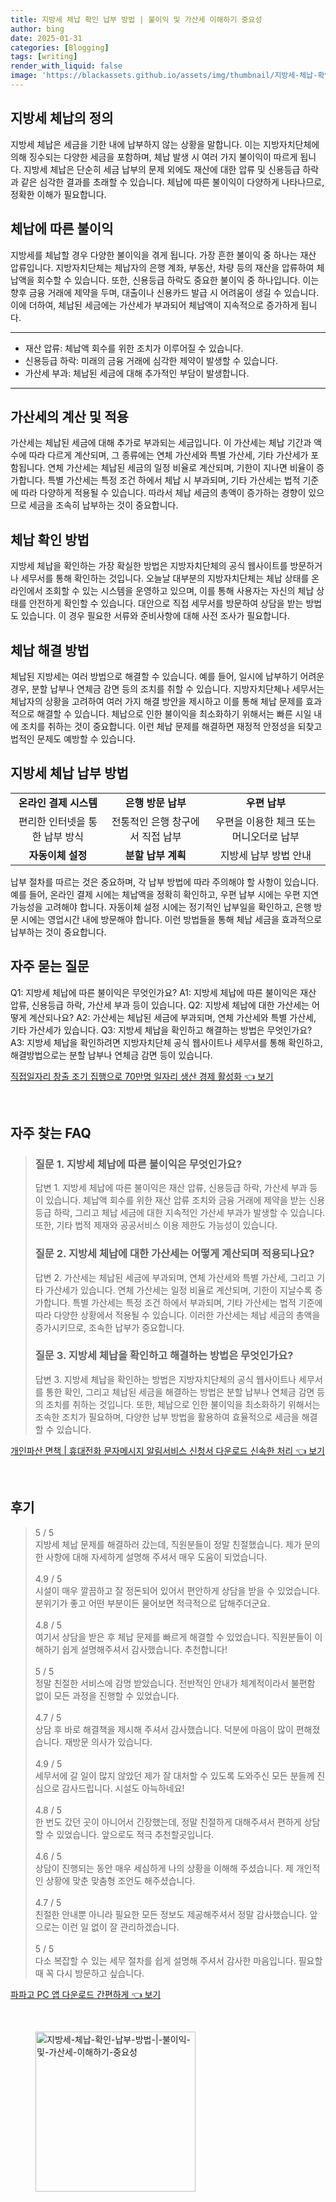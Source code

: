 ```yaml
---
title: 지방세 체납 확인 납부 방법 | 불이익 및 가산세 이해하기 중요성
author: bing
date: 2025-01-31
categories: [Blogging]
tags: [writing]
render_with_liquid: false
image: 'https://blackassets.github.io/assets/img/thumbnail/지방세-체납-확인-납부-방법-|-불이익-및-가산세-이해하기-중요성.webp'
---
```



<h2 id='지방세 체납의 정의'>지방세 체납의 정의</h2>

<p>지방세 체납은 세금을 기한 내에 납부하지 않는 상황을 말합니다. 이는 지방자치단체에 의해 징수되는 다양한 세금을 포함하며, 체납 발생 시 여러 가지 불이익이 따르게 됩니다. 지방세 체납은 단순히 세금 납부의 문제 외에도 재산에 대한 압류 및 신용등급 하락과 같은 심각한 결과를 초래할 수 있습니다. 체납에 따른 불이익이 다양하게 나타나므로, 정확한 이해가 필요합니다.</p>

<h2 id='체납에 따른 불이익'>체납에 따른 불이익</h2>

<p>지방세를 체납할 경우 다양한 불이익을 겪게 됩니다. 가장 흔한 불이익 중 하나는 재산 압류입니다. 지방자치단체는 체납자의 은행 계좌, 부동산, 차량 등의 재산을 압류하여 체납액을 회수할 수 있습니다. 또한, 신용등급 하락도 중요한 불이익 중 하나입니다. 이는 향후 금융 거래에 제약을 두며, 대출이나 신용카드 발급 시 어려움이 생길 수 있습니다. 이에 더하여, 체납된 세금에는 가산세가 부과되어 체납액이 지속적으로 증가하게 됩니다.</p>

<hr />

<ul>
    <li>재산 압류: 체납액 회수를 위한 조치가 이루어질 수 있습니다.</li>
    <li>신용등급 하락: 미래의 금융 거래에 심각한 제약이 발생할 수 있습니다.</li>
    <li>가산세 부과: 체납된 세금에 대해 추가적인 부담이 발생합니다.</li>
</ul>

<hr />

<h2 id='가산세의 계산 및 적용'>가산세의 계산 및 적용</h2>

<p>가산세는 체납된 세금에 대해 추가로 부과되는 세금입니다. 이 가산세는 체납 기간과 액수에 따라 다르게 계산되며, 그 종류에는 연체 가산세와 특별 가산세, 기타 가산세가 포함됩니다. 연체 가산세는 체납된 세금의 일정 비율로 계산되며, 기한이 지나면 비율이 증가합니다. 특별 가산세는 특정 조건 하에서 체납 시 부과되며, 기타 가산세는 법적 기준에 따라 다양하게 적용될 수 있습니다. 따라서 체납 세금의 총액이 증가하는 경향이 있으므로 세금을 조속히 납부하는 것이 중요합니다.</p>

<h2 id='체납 확인 방법'>체납 확인 방법</h2>

<p>지방세 체납을 확인하는 가장 확실한 방법은 지방자치단체의 공식 웹사이트를 방문하거나 세무서를 통해 확인하는 것입니다. 오늘날 대부분의 지방자치단체는 체납 상태를 온라인에서 조회할 수 있는 시스템을 운영하고 있으며, 이를 통해 사용자는 자신의 체납 상태를 안전하게 확인할 수 있습니다. 대안으로 직접 세무서를 방문하여 상담을 받는 방법도 있습니다. 이 경우 필요한 서류와 준비사항에 대해 사전 조사가 필요합니다.</p>

<h2 id='체납 해결 방법'>체납 해결 방법</h2>

<p>체납된 지방세는 여러 방법으로 해결할 수 있습니다. 예를 들어, 일시에 납부하기 어려운 경우, 분할 납부나 연체금 감면 등의 조치를 취할 수 있습니다. 지방자치단체나 세무서는 체납자의 상황을 고려하여 여러 가지 해결 방안을 제시하고 이를 통해 체납 문제를 효과적으로 해결할 수 있습니다. 체납으로 인한 불이익을 최소화하기 위해서는 빠른 시일 내에 조치를 취하는 것이 중요합니다. 이런 체납 문제를 해결하면 재정적 안정성을 되찾고 법적인 문제도 예방할 수 있습니다.</p>

<h2 id='지방세 체납 납부 방법'>지방세 체납 납부 방법</h2>

<table>
    <tr>
        <td style="text-align: center; height: 17px;"><b>온라인 결제 시스템</b></td>
        <td style="text-align: center; height: 17px;"><b>은행 방문 납부</b></td>
        <td style="text-align: center; height: 17px;"><b>우편 납부</b></td>
    </tr>
    <tr>
        <td style="text-align: center; height: 17px;">편리한 인터넷을 통한 납부 방식</td>
        <td style="text-align: center; height: 17px;">전통적인 은행 창구에서 직접 납부</td>
        <td style="text-align: center; height: 17px;">우편을 이용한 체크 또는 머니오더로 납부</td>
    </tr>
    <tr>
        <td style="text-align: center; height: 17px;"><b>자동이체 설정</b></td>
        <td style="text-align: center; height: 17px;"><b>분할 납부 계획</b></td>
        <td style="text-align: center; height: 17px;">지방세 납부 방법 안내</td>
    </tr>
</table>

<p>납부 절차를 따르는 것은 중요하며, 각 납부 방법에 따라 주의해야 할 사항이 있습니다. 예를 들어, 온라인 결제 시에는 체납액을 정확히 확인하고, 우편 납부 시에는 우편 지연 가능성을 고려해야 합니다. 자동이체 설정 시에는 정기적인 납부일을 확인하고, 은행 방문 시에는 영업시간 내에 방문해야 합니다. 이런 방법들을 통해 체납 세금을 효과적으로 납부하는 것이 중요합니다.</p>

<h2 id='자주 묻는 질문'>자주 묻는 질문</h2>

<p>Q1: 지방세 체납에 따른 불이익은 무엇인가요? A1: 지방세 체납에 따른 불이익은 재산 압류, 신용등급 하락, 가산세 부과 등이 있습니다. Q2: 지방세 체납에 대한 가산세는 어떻게 계산되나요? A2: 가산세는 체납된 세금에 부과되며, 연체 가산세와 특별 가산세, 기타 가산세가 있습니다. Q3: 지방세 체납을 확인하고 해결하는 방법은 무엇인가요? A3: 지방세 체납을 확인하려면 지방자치단체 공식 웹사이트나 세무서를 통해 확인하고, 해결방법으로는 분할 납부나 연체금 감면 등이 있습니다.</p>


<p><a class="click-button" title="직접일자리 창출 조기 집행으로 70만명 일자리 생산 경제 활성화" href="https://blackassets.github.io/posts/%EC%A7%81%EC%A0%91%EC%9D%BC%EC%9E%90%EB%A6%AC-%EC%B0%BD%EC%B6%9C-%EC%A1%B0%EA%B8%B0-%EC%A7%91%ED%96%89%EC%9C%BC%EB%A1%9C-70%EB%A7%8C%EB%AA%85-%EC%9D%BC%EC%9E%90%EB%A6%AC-%EC%83%9D%EC%82%B0-%EA%B2%BD%EC%A0%9C-%ED%99%9C%EC%84%B1%ED%99%94/" rel="dofollow">직접일자리 창출 조기 집행으로 70만명 일자리 생산 경제 활성화 👈 보기</a></p><br>
<h2 id='자주_찾는_FAQ'>자주 찾는 FAQ</h2>
<div itemscope="" itemtype="https://schema.org/FAQPage"> 
<blockquote> 
<div itemscope="" itemprop="mainEntity" itemtype="https://schema.org/Question"> 
<h3 itemprop="name">질문 1. 지방세 체납에 따른 불이익은 무엇인가요?</h3> 
<div itemscope="" itemprop="acceptedAnswer" itemtype="https://schema.org/Answer"> 
<span itemprop="text"> 
<p>답변 1. 지방세 체납에 따른 불이익은 재산 압류, 신용등급 하락, 가산세 부과 등이 있습니다. 체납액 회수를 위한 재산 압류 조치와 금융 거래에 제약을 받는 신용등급 하락, 그리고 체납 세금에 대한 지속적인 가산세 부과가 발생할 수 있습니다. 또한, 기타 법적 제재와 공공서비스 이용 제한도 가능성이 있습니다.</p> 
</span> 
</div> 
</div> 
<div itemscope="" itemprop="mainEntity" itemtype="https://schema.org/Question"> 
<h3 itemprop="name">질문 2. 지방세 체납에 대한 가산세는 어떻게 계산되며 적용되나요?</h3> 
<div itemscope="" itemprop="acceptedAnswer" itemtype="https://schema.org/Answer"> 
<span itemprop="text"> 
<p>답변 2. 가산세는 체납된 세금에 부과되며, 연체 가산세와 특별 가산세, 그리고 기타 가산세가 있습니다. 연체 가산세는 일정 비율로 계산되며, 기한이 지날수록 증가합니다. 특별 가산세는 특정 조건 하에서 부과되며, 기타 가산세는 법적 기준에 따라 다양한 상황에서 적용될 수 있습니다. 이러한 가산세는 체납 세금의 총액을 증가시키므로, 조속한 납부가 중요합니다.</p> 
</span> 
</div> 
</div> 
<div itemscope="" itemprop="mainEntity" itemtype="https://schema.org/Question"> 
<h3 itemprop="name">질문 3. 지방세 체납을 확인하고 해결하는 방법은 무엇인가요?</h3> 
<div itemscope="" itemprop="acceptedAnswer" itemtype="https://schema.org/Answer"> 
<span itemprop="text"> 
<p>답변 3. 지방세 체납을 확인하는 방법은 지방자치단체의 공식 웹사이트나 세무서를 통한 확인, 그리고 체납된 세금을 해결하는 방법은 분할 납부나 연체금 감면 등의 조치를 취하는 것입니다. 또한, 체납으로 인한 불이익을 최소화하기 위해서는 조속한 조치가 필요하며, 다양한 납부 방법을 활용하여 효율적으로 세금을 해결할 수 있습니다.</p> 
</span> 
</div> 
</div> 
</blockquote> 
</div>
<p><a class="click-button" title="개인파산 면책 | 휴대전화 문자메시지 알림서비스 신청서 다운로드 신속한 처리" href="https://blackassets.github.io/posts/%EA%B0%9C%EC%9D%B8%ED%8C%8C%EC%82%B0-%EB%A9%B4%EC%B1%85-%ED%9C%B4%EB%8C%80%EC%A0%84%ED%99%94-%EB%AC%B8%EC%9E%90%EB%A9%94%EC%8B%9C%EC%A7%80-%EC%95%8C%EB%A6%BC%EC%84%9C%EB%B9%84%EC%8A%A4-%EC%8B%A0%EC%B2%AD%EC%84%9C-%EB%8B%A4%EC%9A%B4%EB%A1%9C%EB%93%9C-%EC%8B%A0%EC%86%8D%ED%95%9C-%EC%B2%98%EB%A6%AC/" rel="dofollow">개인파산 면책 | 휴대전화 문자메시지 알림서비스 신청서 다운로드 신속한 처리 👈 보기</a></p><br>
<h2 id='후기'>후기</h2>
<div itemscope itemtype="https://schema.org/Product">
  <blockquote>
  <div itemprop="review" itemscope itemtype="https://schema.org/Review">
      <div itemprop="reviewRating" itemscope itemtype="https://schema.org/Rating"> <span itemprop="ratingValue">5</span> / <span itemprop="bestRating">5</span> </div>
      <span itemprop="reviewBody">지방세 체납 문제를 해결하러 갔는데, 직원분들이 정말 친절했습니다. 제가 문의한 사항에 대해 자세하게 설명해 주셔서 매우 도움이 되었습니다.</span>
  </div>
  <br>
  <div itemprop="review" itemscope itemtype="https://schema.org/Review">
      <div itemprop="reviewRating" itemscope itemtype="https://schema.org/Rating"> <span itemprop="ratingValue">4.9</span> / <span itemprop="bestRating">5</span> </div>
      <span itemprop="reviewBody">시설이 매우 깔끔하고 잘 정돈되어 있어서 편안하게 상담을 받을 수 있었습니다. 분위기가 좋고 어떤 부분이든 물어보면 적극적으로 답해주더군요.</span>
  </div>
  <br>
  <div itemprop="review" itemscope itemtype="https://schema.org/Review">
      <div itemprop="reviewRating" itemscope itemtype="https://schema.org/Rating"> <span itemprop="ratingValue">4.8</span> / <span itemprop="bestRating">5</span> </div>
      <span itemprop="reviewBody">여기서 상담을 받은 후 체납 문제를 빠르게 해결할 수 있었습니다. 직원분들이 이해하기 쉽게 설명해주셔서 감사했습니다. 추천합니다!</span>
  </div>
  <br>
  <div itemprop="review" itemscope itemtype="https://schema.org/Review">
      <div itemprop="reviewRating" itemscope itemtype="https://schema.org/Rating"> <span itemprop="ratingValue">5</span> / <span itemprop="bestRating">5</span> </div>
      <span itemprop="reviewBody">정말 친절한 서비스에 감명 받았습니다. 전반적인 안내가 체계적이라서 불편함 없이 모든 과정을 진행할 수 있었습니다.</span>
  </div>
  <br>
  <div itemprop="review" itemscope itemtype="https://schema.org/Review">
      <div itemprop="reviewRating" itemscope itemtype="https://schema.org/Rating"> <span itemprop="ratingValue">4.7</span> / <span itemprop="bestRating">5</span> </div>
      <span itemprop="reviewBody">상담 후 바로 해결책을 제시해 주셔서 감사했습니다. 덕분에 마음이 많이 편해졌습니다. 재방문 의사가 있습니다.</span>
  </div>
  <br>
  <div itemprop="review" itemscope itemtype="https://schema.org/Review">
      <div itemprop="reviewRating" itemscope itemtype="https://schema.org/Rating"> <span itemprop="ratingValue">4.9</span> / <span itemprop="bestRating">5</span> </div>
      <span itemprop="reviewBody">세무서에 갈 일이 많지 않았던 제가 잘 대처할 수 있도록 도와주신 모든 분들께 진심으로 감사드립니다. 시설도 아늑하네요!</span>
  </div>
  <br>
  <div itemprop="review" itemscope itemtype="https://schema.org/Review">
      <div itemprop="reviewRating" itemscope itemtype="https://schema.org/Rating"> <span itemprop="ratingValue">4.8</span> / <span itemprop="bestRating">5</span> </div>
      <span itemprop="reviewBody">한 번도 갔던 곳이 아니어서 긴장했는데, 정말 친절하게 대해주셔서 편하게 상담할 수 있었습니다. 앞으로도 적극 추천할곳입니다.</span>
  </div>
  <br>
  <div itemprop="review" itemscope itemtype="https://schema.org/Review">
      <div itemprop="reviewRating" itemscope itemtype="https://schema.org/Rating"> <span itemprop="ratingValue">4.6</span> / <span itemprop="bestRating">5</span> </div>
      <span itemprop="reviewBody">상담이 진행되는 동안 매우 세심하게 나의 상황을 이해해 주셨습니다. 제 개인적인 상황에 맞춘 맞춤형 조언도 해주셨습니다.</span>
  </div>
  <br>
  <div itemprop="review" itemscope itemtype="https://schema.org/Review">
      <div itemprop="reviewRating" itemscope itemtype="https://schema.org/Rating"> <span itemprop="ratingValue">4.7</span> / <span itemprop="bestRating">5</span> </div>
      <span itemprop="reviewBody">친절한 안내뿐 아니라 필요한 모든 정보도 제공해주셔서 정말 감사했습니다. 앞으로는 이런 일 없이 잘 관리하겠습니다.</span>
  </div>
  <br>
  <div itemprop="review" itemscope itemtype="https://schema.org/Review">
      <div itemprop="reviewRating" itemscope itemtype="https://schema.org/Rating"> <span itemprop="ratingValue">5</span> / <span itemprop="bestRating">5</span> </div>
      <span itemprop="reviewBody">다소 복잡할 수 있는 세무 절차를 쉽게 설명해 주셔서 감사한 마음입니다. 필요할 때 꼭 다시 방문하고 싶습니다.</span>
  </div>
  </blockquote>
</div>
<p><a class="click-button" title="파파고 PC 앱 다운로드 간편하게" href="https://blackassets.github.io/posts/%ED%8C%8C%ED%8C%8C%EA%B3%A0-PC-%EC%95%B1-%EB%8B%A4%EC%9A%B4%EB%A1%9C%EB%93%9C-%EA%B0%84%ED%8E%B8%ED%95%98%EA%B2%8C/" rel="dofollow">파파고 PC 앱 다운로드 간편하게 👈 보기</a></p><br>
<figure class="image"><img src="https://blackassets.github.io/assets/img/thumbnail/지방세-체납-확인-납부-방법-|-불이익-및-가산세-이해하기-중요성.webp" alt="지방세-체납-확인-납부-방법-|-불이익-및-가산세-이해하기-중요성" width="256" height="256"></figure>
